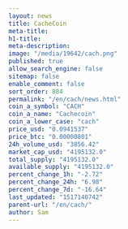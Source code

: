 ```yaml
---
layout: news
title: CacheCoin
meta-title: 
h1-title: 
meta-description: 
image: "/media/19642/cach.png"
published: true
allow_search_engine: false
sitemap: false
enable_comment: false
sort_order: 884
permalink: "/en/cach/news.html"
coin_a_symbol: "CACH"
coin_a_name: "Cachecoin"
coin_a_lower_case: "cach"
price_usd: "0.0941537"
price_btc: "0.00000801"
24h_volume_usd: "3856.42"
market_cap_usd: "4195132.0"
total_supply: "4195132.0"
available_supply: "4195132.0"
percent_change_1h: "-2.72"
percent_change_24h: "6.98"
percent_change_7d: "-16.64"
last_updated: "1517140742"
parent-url: "/en/cach/"
author: Sam
---
```



